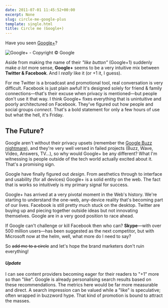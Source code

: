 ```yaml
---
date: 2011-07-01 11:45:52+00:00
excerpt: None
slug: circle-me-google-plus
template: single.html
title: Circle me (Google+)
---
```


Have you seen [Google+](http://plus.google.com)?

![Google+ - Copyright © Google](/images/blog/2011/googleplus.png)

Aside from making the name of their _"like button"_ (Google+1) suddenly make _a lot_ more sense, **Google+** seems to be a very intuitive mix between **Twitter & Facebook**. And I _really_ like it (or +1 it, I guess).

For me Twitter is a broadcast and promotional tool, real conversation is very difficult. Facebook is just plain awful! It's designed solely for friend & family connections—that's their excuse when privacy is mentioned—but people don't use it that way. I think Google+ fixes everything that is unintuitive and poorly architectured on Facebook. They've figured out how people and social groups _connect_. That's a bold statement for only a few hours of use but what the hell, it's Friday.

## The Future?

Google aren't without their privacy upsets (remember the [Google Buzz nightmare](http://news.cnet.com/8301-31322_3-10451428-256.html)), and they're very well versed in failed projects (Buzz, Wave, Video, Answers, TV...), so why would Google+ be any different? What I'm witnessing is people outside of the tech world actually excited about it. That's a promising sign.

Google have finally figured out _design_. From aesthetics through to interface and usability (for all devices) Google+ is a solid entity on the web. The fact that is works so intuitively is my primary signal for success.

Google+ has arrived at a very pivotal moment in the Web's history. We're starting to understand the one-web, any-device reality that's becoming part of our lives. Facebook is still pretty much stuck on the desktop. Twitter are buying up and piecing together outside ideas but not innovating themselves. Google are in a very good position to race ahead.

If Google can't challenge or kill Facebook then who can? **Skype**—with over 500 million users—has been suggested as the next competitor, but with Microsoft now at the helm, well, what more do I need to say?

So ~~add me to a circle~~ and let's hope the brand marketers don't ruin everything!

#### *Update*

I can see content providers becoming eager for their readers to "+1" more so than "like". Google is already personalising search results based on these recommendations. The metrics here would be far more measurable and direct. A search impression can be valued while a "like" is speculative; often wrapped in buzzword hype. That kind of promotion is bound to attract the masses.
